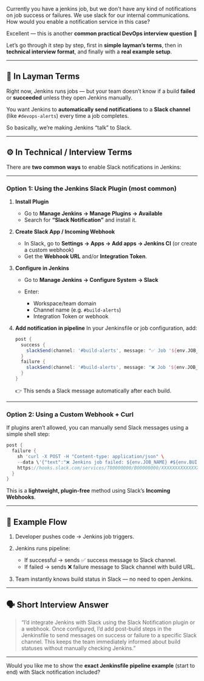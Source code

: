 Currently you have a jenkins job, but we don't have any kind of notifications on job success or failures. We use slack for our internal communications.
How would you enable a notification service in this case?

Excellent — this is another **common practical DevOps interview question** 👏

Let’s go through it step by step, first in **simple layman’s terms**, then in **technical interview format**, and finally with a **real example setup**.

---

## 🧠 In Layman Terms

Right now, Jenkins runs jobs — but your team doesn’t know if a build **failed** or **succeeded** unless they open Jenkins manually.

You want Jenkins to **automatically send notifications** to a **Slack channel** (like `#devops-alerts`) every time a job completes.

So basically, we’re making Jenkins “talk” to Slack.

---

## ⚙️ In Technical / Interview Terms

There are **two common ways** to enable Slack notifications in Jenkins:

---

### **Option 1: Using the Jenkins Slack Plugin (most common)**

1. **Install Plugin**

   * Go to **Manage Jenkins → Manage Plugins → Available**
   * Search for **“Slack Notification”** and install it.

2. **Create Slack App / Incoming Webhook**

   * In Slack, go to **Settings → Apps → Add apps → Jenkins CI** (or create a custom webhook)
   * Get the **Webhook URL** and/or **Integration Token**.

3. **Configure in Jenkins**

   * Go to **Manage Jenkins → Configure System → Slack**
   * Enter:

     * Workspace/team domain
     * Channel name (e.g. `#build-alerts`)
     * Integration Token or webhook

4. **Add notification in pipeline**
   In your Jenkinsfile or job configuration, add:

   ```groovy
   post {
     success {
       slackSend(channel: '#build-alerts', message: "✅ Job '${env.JOB_NAME}' build #${env.BUILD_NUMBER} succeeded!")
     }
     failure {
       slackSend(channel: '#build-alerts', message: "❌ Job '${env.JOB_NAME}' build #${env.BUILD_NUMBER} failed! Check: ${env.BUILD_URL}")
     }
   }
   ```

   👉 This sends a Slack message automatically after each build.

---

### **Option 2: Using a Custom Webhook + Curl**

If plugins aren’t allowed, you can manually send Slack messages using a simple shell step:

```groovy
post {
  failure {
    sh 'curl -X POST -H "Content-type: application/json" \
    --data \'{"text":"❌ Jenkins job failed: ${env.JOB_NAME} #${env.BUILD_NUMBER}"}\' \
    https://hooks.slack.com/services/T00000000/B00000000/XXXXXXXXXXXXXXXXXXXX'
  }
}
```

This is a **lightweight, plugin-free** method using Slack’s **Incoming Webhooks**.

---

## 🧩 Example Flow

1. Developer pushes code → Jenkins job triggers.
2. Jenkins runs pipeline:

   * If successful → sends ✅ success message to Slack channel.
   * If failed → sends ❌ failure message to Slack channel with build URL.
3. Team instantly knows build status in Slack — no need to open Jenkins.

---

## 🗣️ Short Interview Answer

> “I’d integrate Jenkins with Slack using the Slack Notification plugin or a webhook.
> Once configured, I’d add post-build steps in the Jenkinsfile to send messages on success or failure to a specific Slack channel.
> This keeps the team immediately informed about build statuses without manually checking Jenkins.”

---

Would you like me to show the **exact Jenkinsfile pipeline example** (start to end) with Slack notification included?

